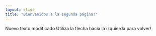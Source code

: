 ```yaml
---
layout: slide
title: "Bienvenidos a la segunda página!"
---
```

Nuevo texto modificado
Utiliza la flecha hacia la izquierda para volver!
